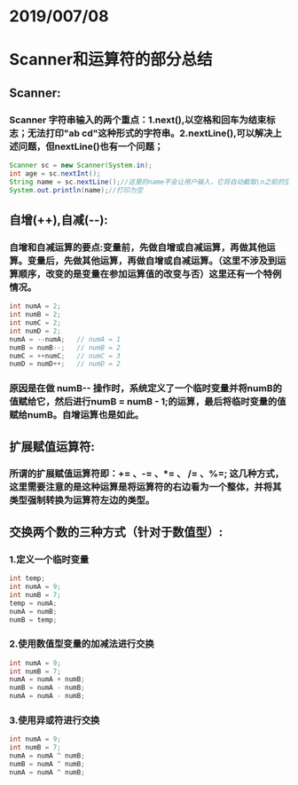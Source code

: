 # 2019/007/08

# Scanner和运算符的部分总结

## Scanner:

### Scanner 字符串输入的两个重点：1.next(),以空格和回车为结束标志；无法打印"ab cd"这种形式的字符串。2.nextLine(),可以解决上述问题，但nextLine()也有一个问题；
```java
Scanner sc = new Scanner(System.in);
int age = sc.nextInt();
String name = sc.nextLine();//这里的name不会让用户输入，它将自动截取\n之前的空字符串
System.out.println(name);//打印为空
```

## 自增(++),自减(--):

### 自增和自减运算的要点:变量前，先做自增或自减运算，再做其他运算。变量后，先做其他运算，再做自增或自减运算。（这里不涉及到运算顺序，改变的是变量在参加运算值的改变与否）这里还有一个特例情况。

```java
int numA = 2;
int numB = 2;
int numC = 2;
int numD = 2;
numA = --numA;   // numA = 1
numB = numB--;	 // numB = 2
numC = ++numC;	 // numC = 3
numD = numD++;	 // numD = 2
```

### 原因是在做 numB-- 操作时，系统定义了一个临时变量并将numB的值赋给它，然后进行numB = numB - 1;的运算，最后将临时变量的值赋给numB。自增运算也是如此。

## 扩展赋值运算符:

### 所谓的扩展赋值运算符即：+= 、-= 、*= 、 /= 、%=; 这几种方式，这里需要注意的是这种运算是将运算符的右边看为一个整体，并将其类型强制转换为运算符左边的类型。

## 交换两个数的三种方式（针对于数值型）:

### 1.定义一个临时变量

```java
int temp;
int numA = 9;
int numB = 7;
temp = numA;
numA = numB;
numB = temp;
```
### 2.使用数值型变量的加减法进行交换

```java
int numA = 9;
int numB = 7;
numA = numA + numB;
numB = numA - numB;
numA = numA - numB;
```
### 3.使用异或符进行交换

```java
int numA = 9;
int numB = 7;
numA = numA ^ numB;
numB = numA ^ numB;
numA = numA ^ numB;
```
